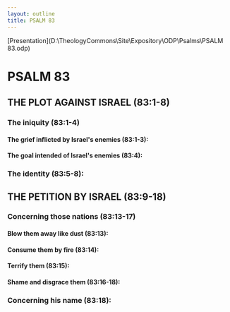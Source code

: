 ```yaml
---
layout: outline
title: PSALM 83
---
```

[Presentation](D:\TheologyCommons\Site\Expository\ODP\Psalms\PSALM 83.odp)
# PSALM 83 
## THE PLOT AGAINST ISRAEL (83:1-8) 
###  The iniquity (83:1-4) 
####  The grief inflicted by Israel\'s enemies (83:1-3): 
####  The goal intended of Israel\'s enemies (83:4): 
###  The identity (83:5-8): 
## THE PETITION BY ISRAEL (83:9-18) 
###  Concerning those nations (83:13-17) 
####  Blow them away like dust (83:13): 
####  Consume them by fire (83:14): 
####  Terrify them (83:15): 
####  Shame and disgrace them (83:16-18): 
###  Concerning his name (83:18): 
